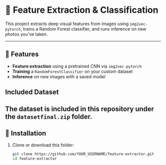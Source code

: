 # 📸 Feature Extraction & Classification

This project extracts deep visual features from images using `img2vec-pytorch`, trains a Random Forest classifier, and runs inference on new photos you’ve taken.

---

## 🧠 Features

- **Feature extraction** using a pretrained CNN via `img2vec-pytorch`  
- **Training** a `RandomForestClassifier` on your custom dataset  
- **Inference** on new images with a saved model


## Included Dataset

The dataset is included in this repository under the `datasetfinal.zip` folder.
---

## 🚀 Installation

1. Clone or download this folder:  
   ```bash
   git clone https://github.com/YOUR_USERNAME/feature-extractor.git
   cd feature-extractor
